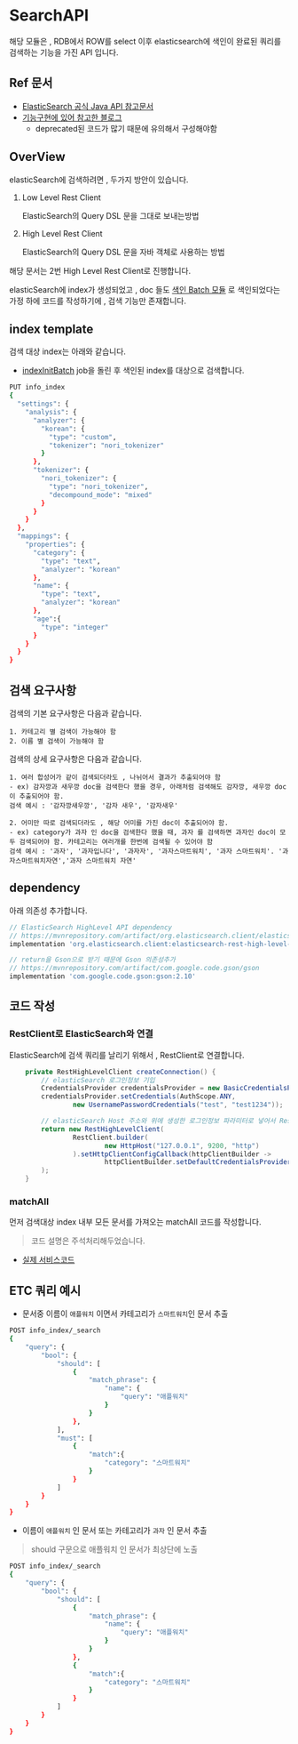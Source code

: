 # SearchAPI
해당 모듈은 , RDB에서 ROW를 select 이후 elasticsearch에 색인이 완료된 쿼리를 검색하는 기능을 가진 API 입니다.

## Ref 문서
- [ElasticSearch 공식 Java API 참고문서](https://www.elastic.co/guide/en/elasticsearch/client/java-rest/current/java-rest-high-search.html)
- [기능구현에 있어 참고한 블로그](https://coding-start.tistory.com/172)
  - deprecated된 코드가 많기 때문에 유의해서 구성해야함

## OverView
elasticSearch에 검색하려면 , 두가지 방안이 있습니다.

1. Low Level Rest Client


    ElasticSearch의 Query DSL 문을 그대로 보내는방법

2. High Level Rest Client
    

    ElasticSearch의 Query DSL 문을 자바 객체로 사용하는 방법

해당 문서는 2번 High Level Rest Client로 진행합니다.

elasticSearch에 index가 생성되었고 , doc 들도 [색인 Batch 모듈](../indexInitBatch) 로 색인되었다는 가정 하에 코드를 작성하기에 , 검색 기능만 존재합니다.

## index template
검색 대상 index는 아래와 같습니다.
- [indexInitBatch](../indexInitBatch) job을 돌린 후 색인된 index를 대상으로 검색합니다.

```bash
PUT info_index
{
  "settings": {
    "analysis": {
      "analyzer": {
        "korean": {
          "type": "custom",
          "tokenizer": "nori_tokenizer"
        }
      },
      "tokenizer": {
        "nori_tokenizer": {
          "type": "nori_tokenizer",
          "decompound_mode": "mixed"
        }
      }
    }
  },
  "mappings": {
    "properties": {
      "category": {
        "type": "text",
        "analyzer": "korean"
      },
      "name": {
        "type": "text",
        "analyzer": "korean"
      },
      "age":{
        "type": "integer"
      }
    }
  }
}
```

## 검색 요구사항
검색의 기본 요구사항은 다음과 같습니다.

    1. 카테고리 별 검색이 가능해야 함
    2. 이름 별 검색이 가능해야 함
    
검색의 상세 요구사항은 다음과 같습니다.

    1. 여러 합성어가 같이 검색되더라도 , 나뉘어서 결과가 추출되어야 함
    - ex) 감자깡과 새우깡 doc을 검색한다 했을 경우, 아래처럼 검색해도 감자깡, 새우깡 doc 이 추출되어야 함.
    검색 예시 : '감자깡새우깡', '감자 새우', '감자새우' 
    
    2. 어미만 따로 검색되더라도 , 해당 어미를 가진 doc이 추출되어야 함.
    - ex) category가 과자 인 doc을 검색한다 했을 때, 과자 를 검색하면 과자인 doc이 모두 검색되어야 함. 카테고리는 여러개를 한번에 검색될 수 있어야 함
    검색 예시 : '과자', '과자입니다', '과자자', '과자스마트워치', '과자 스마트워치'. '과자스마트워치자연','과자 스마트워치 자연'

## dependency
아래 의존성 추가합니다.

```gradle
// ElasticSearch HighLevel API dependency
// https://mvnrepository.com/artifact/org.elasticsearch.client/elasticsearch-rest-high-level-client
implementation 'org.elasticsearch.client:elasticsearch-rest-high-level-client:7.17.12'

// return을 Gson으로 받기 때문에 Gson 의존성추가
// https://mvnrepository.com/artifact/com.google.code.gson/gson
implementation 'com.google.code.gson:gson:2.10'
```

## 코드 작성
### RestClient로 ElasticSearch와 연결
ElasticSearch에 검색 쿼리를 날리기 위해서 , RestClient로 연결합니다.
```java
    private RestHighLevelClient createConnection() {
        // elasticSearch 로그인정보 기입
        CredentialsProvider credentialsProvider = new BasicCredentialsProvider();
        credentialsProvider.setCredentials(AuthScope.ANY,
                new UsernamePasswordCredentials("test", "test1234"));

        // elasticSearch Host 주소와 위에 생성한 로그인정보 파라미터로 넣어서 RestHighLevelClient 객체 새성
        return new RestHighLevelClient(
                RestClient.builder(
                        new HttpHost("127.0.0.1", 9200, "http")
                ).setHttpClientConfigCallback(httpClientBuilder -> 
                        httpClientBuilder.setDefaultCredentialsProvider(credentialsProvider))
        );
    }
```
### matchAll
먼저 검색대상 index 내부 모든 문서를 가져오는 matchAll 코드를 작성합니다.
>코드 설명은 주석처리해두었습니다.
- [실제 서비스코드](./src/main/java/com/example/searchapi/Service/SearchServiceImpl.java)

## ETC 쿼리 예시
- 문서중 이름이 ```애플워치``` 이면서 카테고리가 ```스마트워치```인 문서 추출 
```bash
POST info_index/_search
{
    "query": {
        "bool": {
            "should": [
                {
                    "match_phrase": {
                        "name": {
                            "query": "애플워치"
                        }
                    }
                },
            ],
            "must": [
                {
                    "match":{
                        "category": "스마트워치"
                    }
                }
            ]
        }
    }
}
```

- 이름이 ```애플워치``` 인 문서 또는 카테고리가 ```과자``` 인 문서 추출
>should 구문으로 애플워치 인 문서가 최상단에 노출
```bash
POST info_index/_search
{
    "query": {
        "bool": {
            "should": [
                {
                    "match_phrase": {
                        "name": {
                            "query": "애플워치"
                        }
                    }
                },
                {
                    "match":{
                        "category": "스마트워치"
                    }
                }   
            ]
        }
    }
}
```
